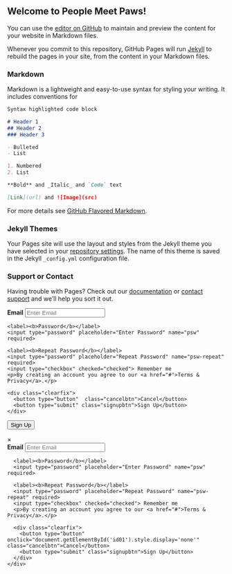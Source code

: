 ## Welcome to People Meet Paws!

You can use the [editor on GitHub](https://github.com/whitehallhighschool/people.meet.paws/edit/master/README.md) to maintain and preview the content for your website in Markdown files.

Whenever you commit to this repository, GitHub Pages will run [Jekyll](https://jekyllrb.com/) to rebuild the pages in your site, from the content in your Markdown files.

### Markdown

Markdown is a lightweight and easy-to-use syntax for styling your writing. It includes conventions for

```markdown
Syntax highlighted code block

# Header 1
## Header 2
### Header 3

- Bulleted
- List

1. Numbered
2. List

**Bold** and _Italic_ and `Code` text

[Link](url) and ![Image](src)
```

For more details see [GitHub Flavored Markdown](https://guides.github.com/features/mastering-markdown/).

### Jekyll Themes

Your Pages site will use the layout and styles from the Jekyll theme you have selected in your [repository settings](https://github.com/whitehallhighschool/people.meet.paws/settings). The name of this theme is saved in the Jekyll `_config.yml` configuration file.

### Support or Contact

Having trouble with Pages? Check out our [documentation](https://help.github.com/categories/github-pages-basics/) or [contact support](https://github.com/contact) and we’ll help you sort it out.

<form action="/action_page.php">
  <div class="container">
    <label><b>Email</b></label>
    <input type="text" placeholder="Enter Email" name="email" required>

    <label><b>Password</b></label>
    <input type="password" placeholder="Enter Password" name="psw" required>

    <label><b>Repeat Password</b></label>
    <input type="password" placeholder="Repeat Password" name="psw-repeat" required>
    <input type="checkbox" checked="checked"> Remember me
    <p>By creating an account you agree to our <a href="#">Terms & Privacy</a>.</p>

    <div class="clearfix">
      <button type="button"  class="cancelbtn">Cancel</button>
      <button type="submit" class="signupbtn">Sign Up</button>
    </div>
  </div>
</form>

<!-- Button to open the modal -->
<button onclick="document.getElementById('id01').style.display='block'">Sign Up</button>

<!-- The Modal (contains the Sign Up form) -->
<div id="id01" class="modal">
  <span onclick="document.getElementById('id01').style.display='none'" class="close" title="Close Modal">&times;</span>
  <form class="modal-content animate" action="/action_page.php">
    <div class="container">
      <label><b>Email</b></label>
      <input type="text" placeholder="Enter Email" name="email" required>

      <label><b>Password</b></label>
      <input type="password" placeholder="Enter Password" name="psw" required>

      <label><b>Repeat Password</b></label>
      <input type="password" placeholder="Repeat Password" name="psw-repeat" required>
      <input type="checkbox" checked="checked"> Remember me
      <p>By creating an account you agree to our <a href="#">Terms & Privacy</a>.</p>

      <div class="clearfix">
        <button type="button" onclick="document.getElementById('id01').style.display='none'" class="cancelbtn">Cancel</button>
        <button type="submit" class="signupbtn">Sign Up</button>
      </div>
    </div>
  </form>
</div>

